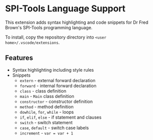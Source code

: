 # SPI-Tools Language Support

This extension adds syntax highlighting and code snippets for Dr Fred Brown's SPI-Tools programming language.

To install, copy the repository directory into `<user home>/.vscode/extensions`.

## Features

- Syntax highlighting including style rules
- Snippets
    - `extern` - external forward declaration
    - `forward` - internal forward declaration
    - `class` - class definition
    - `main` - `Main` class definition
    - `constructor` - constructor definition
    - `method` - method definition
    - `dowhile`, `for`, `while` - loops
    - `if`, `elif`, `else` - if statement and clauses
    - `switch` - switch statement
    - `case`, `default` - switch case labels
    - `increment` - `var = var + 1`
